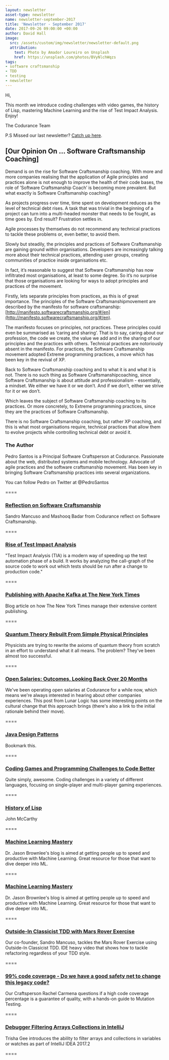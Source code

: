 ```yaml
---
layout: newsletter
asset-type: newsletter
name: newsletter-september-2017
title: 'Newsletter - September 2017'
date: 2017-09-26 09:00:00 +00:00
author: David Hall
image:
  src: /assets/custom/img/newsletter/newsletter-default.png
  attribution: 
    text: Photo by Amador Loureiro on Unsplash
    href: https://unsplash.com/photos/BVyNlchWqzs
tags:
- software craftsmanship
- TDD
- testing
- newsletter
---
```


Hi,

This month we introduce coding challenges with video games, the history of Lisp, mastering Machine Learning and the rise of Test Impact Analysis. Enjoy!

The Codurance Team

P.S Missed our last newsletter? [Catch up here](https://codurance.com/newsletters/2017-08-17-newsletter/).

## [Our Opinion On ... Software Craftsmanship Coaching]

Demand is on the rise for Software Craftsmanship coaching. With more and more companies realising that the application of Agile principles and practices alone is not enough to improve the health of their code bases, the role of ’Software Craftsmanship Coach’ is becoming more prevalent. But what exactly is Software Craftsmanship coaching?

As projects progress over time, time spent on development reduces as the level of technical debt rises. A task that was trivial in the beginning of a project can turn into a multi-headed monster that needs to be fought, as time goes by. End result? Frustration settles in.

Agile processes by themselves do not recommend any technical practices to tackle these problems or, even better, to avoid them.

Slowly but steadily, the principles and practices of Software Craftsmanship are gaining ground within organisations. Developers are increasingly talking more about their technical practices, attending user groups, creating communities of practice inside organisations etc.

In fact, it’s reasonable to suggest that Software Craftsmanship has now infiltrated most organisations, at least to some degree. So it’s no surprise that those organisations are looking for ways to adopt principles and practices of the movement.

Firstly, lets separate principles from practices, as this is of great importance. The principles of the Software Craftsmanshipmovement are described by the manifesto for software craftsmanship: [http://manifesto.softwarecraftsmanship.org/#/en](http://manifesto.softwarecraftsmanship.org/#/en). 

The manifesto focuses on principles, not practices. These principles could even be summarised as ‘caring and sharing’. That is to say, caring about our profession, the code we create, the value we add and in the sharing of our principles and the practices with others. Technical practices are notoriously absent in the manifesto. For practices, the Software Craftsmanship movement adopted Extreme programming practices, a move which has been key in the revival of XP.

Back to Software Craftsmanship coaching and to what it is and what it is not. There is no such thing as Software Craftsmanshipcoaching, since Software Craftsmanship is about attitude and professionalism - essentially, a mindset. We either we have it or we don’t. And if we don’t, either we strive for it or we don’t.

Which leaves the subject of Software Craftsmanship coaching to its practices. Or more concretely, to Extreme programming practices, since they are the practices of Software Craftsmanship.

There is no Software Craftsmanship coaching, but rather XP coaching, and this is what most organisations require, technical practices that allow them to evolve projects while controlling technical debt or avoid it.

### The Author
Pedro Santos is a Principal Software Craftsperson at Codurance. Passionate about the web, distributed systems and mobile technology. Advocate of agile practices and the software craftsmanship movement. Has been key in bringing Software Craftsmanship practices into several organizations.

You can follow Pedro on Twitter at @PedroSantos


====

### [Reflection on Software Craftsmanship](https://codurance.com/2017/08/21/a-reflection-on-software-craftsmanship/)
Sandro Mancuso and Mashooq Badar from Codurance reflect on Software Craftsmanship.

====

### [Rise of Test Impact Analysis](https://martinfowler.com/articles/rise-test-impact-analysis.html)
"Test Impact Analysis (TIA) is a modern way of speeding up the test automation phase of a build. It works by analyzing the call-graph of the source code to work out which tests should be run after a change to production code."

====

### [Publishing with Apache Kafka at The New York Times](https://www.confluent.io/blog/publishing-apache-kafka-new-york-times/)
Blog article on how The New York Times manage their extensive content publishing.

====

### [Quantum Theory Rebuilt From Simple Physical Principles](https://www.quantamagazine.org/quantum-theory-rebuilt-from-simple-physical-principles-20170830)
Physicists are trying to rewrite the axioms of quantum theory from scratch in an effort to understand what it all means. The problem? They’ve been almost too successful.

====

### [Open Salaries: Outcomes, Looking Back Over 20 Months](http://blog.lunarlogic.io/2016/open-salaries-outcomes/)
We've been operating open salaries at Codurance for a while now, which means we're always interested in hearing about other companies experiences. This post from Lunar Logic has some interesting points on the cultural change that this approach brings (there's also a link to the initial rationale behind their move).

====

### [Java Design Patterns](http://java-design-patterns.com/patterns/)
Bookmark this.

====

### [Coding Games and Programming Challenges to Code Better](https://www.codingame.com/multiplayer/bot-programming/coders-strike-back)
Quite simply, awesome. Coding challenges in a variety of different languages, focusing on single-player and multi-player gaming experiences.

====

### [History of Lisp](http://www-formal.stanford.edu/jmc/history/lisp/lisp.html)
John McCarthy

====

### [Machine Learning Mastery](https://machinelearningmastery.com/blog/)
Dr. Jason Brownlee's blog is aimed at getting people up to speed and productive with Machine Learning. Great resource for those that want to dive deeper into ML.

====

### [Machine Learning Mastery](https://machinelearningmastery.com/blog/)
Dr. Jason Brownlee's blog is aimed at getting people up to speed and productive with Machine Learning. Great resource for those that want to dive deeper into ML.

====

### [Outside-In Classicist TDD with Mars Rover Exercise](https://codurance.com/videos/2017-09-05-mars-rover/)
Our co-founder, Sandro Mancuso, tackles the Mars Rover Exercise using Outside-In Classicist TDD. IDE heavy video that shows how to tackle refactoring regardless of your TDD style.

====

### [99% code coverage - Do we have a good safety net to change this legacy code?](https://codurance.com/2017/09/01/do-we-have-a-good-safety-net-to-change-this-legacy-code/)
Our Craftsperson Rachel Carmena questions if a high code coverage percentage is a guarantee of quality, with a hands-on guide to Mutation Testing.

====

### [Debugger Filtering Arrays Collections in IntelliJ](https://blog.jetbrains.com/idea/2017/07/debugger-filtering-arrays-collections-in-intellij-idea-2017-2/)
Trisha Gee introduces the ability to filter arrays and collections in variables or watches as part of IntelliJ IDEA 2017.2

====
